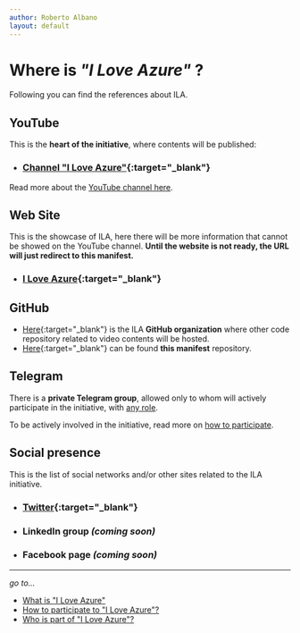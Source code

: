 ```yaml
---
author: Roberto Albano
layout: default
---
```

# Where is *"I Love Azure"* ?

Following you can find the references about ILA.

## YouTube

This is the **heart of the initiative**, where contents will be published:

- ### [Channel "I Love Azure"](https://www.youtube.com/channel/UCTlB5cXYRrAZDcCdLS3A_pg){:target="_blank"}

Read more about the [YouTube channel here](channel.html).

## Web Site

This is the showcase of ILA, here there will be more information that cannot be showed on the YouTube channel.
**Until the website is not ready, the URL will just redirect to this manifest.**

- ### [I Love Azure](https://iloveazure.org){:target="_blank"}

## GitHub

- [Here](https://github.com/ILoveAzure-org){:target="_blank"} is the ILA **GitHub organization** where other code repository related to video contents will be hosted.
- [Here](https://github.com/ILoveAzure-org/ILA-Manifest){:target="_blank"} can be found **this manifest** repository.

## Telegram

There is a **private Telegram group**, allowed only to whom will actively participate in the initiative, with [any role](../../common/roles/roles.html).

To be actively involved in the initiative, read more on [how to participate](../howtopart/howtopart.html).

## Social presence

This is the list of social networks and/or other sites related to the ILA initiative.

- ### [Twitter](https://twitter.com/_iloveazure){:target="_blank"}

- ### LinkedIn group *(coming soon)*

- ### Facebook page *(coming soon)*

---
*go to...*

- [What is "I Love Azure"](../whatis\whatis.html)
- [How to participate to "I Love Azure"?](../howtopart/howtopart.html)
- [Who is part of "I Love Azure"?](../whoisin/whoisin.html)
